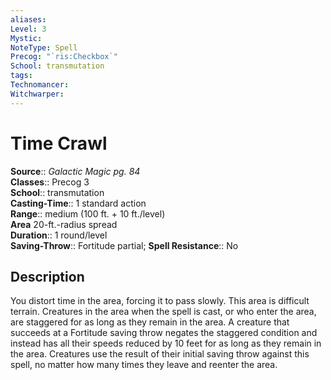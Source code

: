 ```yaml
---
aliases: 
Level: 3
Mystic: 
NoteType: Spell
Precog: "`ris:Checkbox`"
School: transmutation 
tags: 
Technomancer: 
Witchwarper: 
---
```


# Time Crawl

**Source**:: _Galactic Magic pg. 84_  
**Classes**:: Precog 3  
**School**:: transmutation  
**Casting-Time**:: 1 standard action  
**Range**:: medium (100 ft. + 10 ft./level)  
**Area** 20-ft.-radius spread  
**Duration**:: 1 round/level  
**Saving-Throw**:: Fortitude partial;
**Spell Resistance**:: No

## Description

You distort time in the area, forcing it to pass slowly. This area is difficult terrain. Creatures in the area when the spell is cast, or who enter the area, are staggered for as long as they remain in the area. A creature that succeeds at a Fortitude saving throw negates the staggered condition and instead has all their speeds reduced by 10 feet for as long as they remain in the area. Creatures use the result of their initial saving throw against this spell, no matter how many times they leave and reenter the area.
